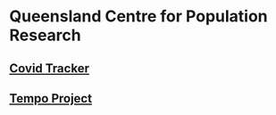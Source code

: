 # Queensland Centre for Population Research

## [Covid Tracker](https://github.com/QCPR/QCPR-COVID-Tracker/)

## [Tempo Project](/tempo/main/index.html)



